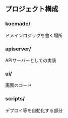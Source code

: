 ## プロジェクト構成

### **koemade/**
ドメインロジックを書く場所

### **apiserver/**
APIサーバーとしての実装

### **ui/**
画面のコード

### **scripts/**
デプロイ等を自動化する部分
